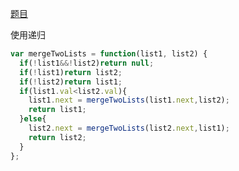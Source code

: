 [题目](https://leetcode.cn/problems/merge-two-sorted-lists/)

使用递归
```js
var mergeTwoLists = function(list1, list2) {
  if(!list1&&!list2)return null;
  if(!list1)return list2;
  if(!list2)return list1;
  if(list1.val<list2.val){
    list1.next = mergeTwoLists(list1.next,list2);
    return list1;
  }else{
    list2.next = mergeTwoLists(list2.next,list1);
    return list2;
  }
};
```